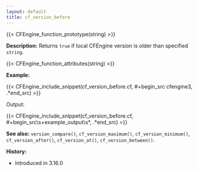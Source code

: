 ```yaml
---
layout: default
title: cf_version_before
---
```


{{< CFEngine_function_prototype(string) >}}

**Description:** Returns `true` if local CFEngine version is older than specified `string`.

{{< CFEngine_function_attributes(string) >}}

**Example:**

{{< CFEngine_include_snippet(cf_version_before.cf, #\+begin_src cfengine3, .*end_src) >}}

Output:

{{< CFEngine_include_snippet(cf_version_before.cf, #\+begin_src\s+example_output\s*, .*end_src) >}}

**See also:** `version_compare()`, `cf_version_maximum()`, `cf_version_minimum()`, `cf_version_after()`, `cf_version_at()`, `cf_version_between()`.

**History:**

* Introduced in 3.16.0
